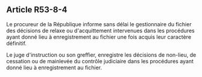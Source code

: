 Article R53-8-4
----
Le procureur de la République informe sans délai le gestionnaire du fichier des
décisions de relaxe ou d'acquittement intervenues dans les procédures ayant
donné lieu à enregistrement au fichier une fois acquis leur caractère définitif.

Le juge d'instruction ou son greffier, enregistre les décisions de non-lieu, de
cessation ou de mainlevée du contrôle judiciaire dans les procédures ayant donné
lieu à enregistrement au fichier.
